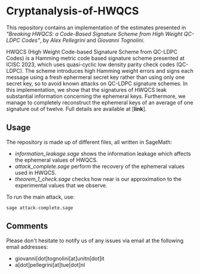 
# Cryptanalysis-of-HWQCS

This repository contains an implementation of the estimates presented in *"Breaking HWQCS: a Code-Based Signature Scheme  from High Weight QC-LDPC Codes"*, by *Alex Pellegrini* and *Giovanni Tognolini*. 

HWQCS (High Weight Code-based Signature Scheme from QC-LDPC Codes) is a Hamming metric code based signature scheme presented at ICISC 2023, which uses quasi-cyclic low density parity check codes (QC-LDPC). The scheme introduces high Hamming weight errors and signs each message using a fresh ephermeral secret key rather than using only one secret key, so to avoid known attacks on QC-LDPC signature schemes. In this implementation, we show that the signatures of HWQCS leak substantial information concerning the ephemeral keys. Furthermore, we manage to completely reconstruct the ephemeral keys of an average of one signature out of twelve. Full details are available at [**link**].

## Usage
The repository is made up of different files, all written in SageMath:

 - *information_leakage.sage* shows the information leakage which affects the ephemeral values of HWQCS.
 - *attack_complete.sage* perform the recovery of the ephemeral values used in HWQCS.
 - *theorem_1_check.sage* checks how near is our approximation to the experimental values that we observe.

 
To run the main attack, use:
```
sage attack-complete.sage
```


## Comments
Please don't hesitate to notify us of any issues via email at the following email addresses:

 - giovanni[dot]tognolini[at]unitn[dot]it
 - a[dot]pellegrini[at]tue[dot]nl
